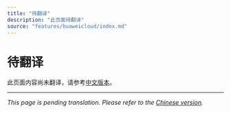 ```yaml
---
title: "待翻译"
description: "此页面待翻译"
source: "features/huaweicloud/index.md"
---
```


# 待翻译

此页面内容尚未翻译，请参考[中文版本](../../zh/features/huaweicloud/index.md)。

---

*This page is pending translation. Please refer to the [Chinese version](../../zh/features/huaweicloud/index.md).*
